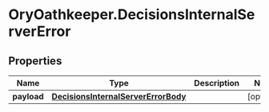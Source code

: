 # OryOathkeeper.DecisionsInternalServerError

## Properties

| Name        | Type                                                                        | Description | Notes      |
| ----------- | --------------------------------------------------------------------------- | ----------- | ---------- |
| **payload** | [**DecisionsInternalServerErrorBody**](DecisionsInternalServerErrorBody.md) |             | [optional] |
